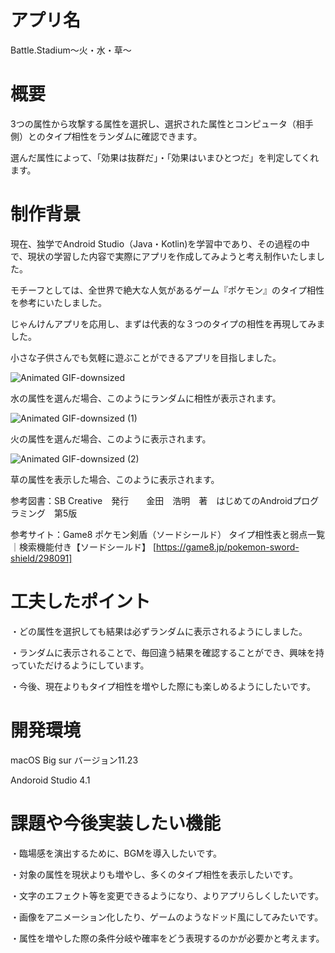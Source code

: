 # アプリ名
Battle.Stadium〜火・水・草〜

# 概要
3つの属性から攻撃する属性を選択し、選択された属性とコンピュータ（相手側）とのタイプ相性をランダムに確認できます。

選んだ属性によって、「効果は抜群だ」・「効果はいまひとつだ」を判定してくれます。

# 制作背景
現在、独学でAndroid Studio（Java・Kotlin)を学習中であり、その過程の中で、現状の学習した内容で実際にアプリを作成してみようと考え制作いたしました。

モチーフとしては、全世界で絶大な人気があるゲーム『ポケモン』のタイプ相性を参考にいたしました。

じゃんけんアプリを応用し、まずは代表的な３つのタイプの相性を再現してみました。

小さな子供さんでも気軽に遊ぶことができるアプリを目指しました。

![Animated GIF-downsized](https://user-images.githubusercontent.com/80372817/116233922-decf6980-a796-11eb-83d5-9d48fc1e8cd4.gif)

水の属性を選んだ場合、このようにランダムに相性が表示されます。


![Animated GIF-downsized (1)](https://user-images.githubusercontent.com/80372817/116234709-e7746f80-a797-11eb-9a4b-267981b8f451.gif)

火の属性を選んだ場合、このように表示されます。


![Animated GIF-downsized (2)](https://user-images.githubusercontent.com/80372817/116237143-d24d1000-a79a-11eb-8093-313f63889fa0.gif)

草の属性を表示した場合、このように表示されます。


参考図書：SB Creative　発行　　金田　浩明　著　はじめてのAndroidプログラミング　第5版

参考サイト：Game8 ポケモン剣盾（ソードシールド） タイプ相性表と弱点一覧｜検索機能付き【ソードシールド】 [https://game8.jp/pokemon-sword-shield/298091]

# 工夫したポイント
・どの属性を選択しても結果は必ずランダムに表示されるようにしました。

・ランダムに表示されることで、毎回違う結果を確認することができ、興味を持っていただけるようにしています。

・今後、現在よりもタイプ相性を増やした際にも楽しめるようにしたいです。

# 開発環境
macOS Big sur バージョン11.23

Andoroid Studio 4.1

# 課題や今後実装したい機能
・臨場感を演出するために、BGMを導入したいです。

・対象の属性を現状よりも増やし、多くのタイプ相性を表示したいです。

・文字のエフェクト等を変更できるようになり、よりアプリらしくしたいです。

・画像をアニメーション化したり、ゲームのようなドッド風にしてみたいです。

・属性を増やした際の条件分岐や確率をどう表現するのかが必要かと考えます。
